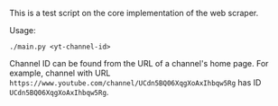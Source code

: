 This is a test script on the core implementation of the web scraper. 

Usage:

```
./main.py <yt-channel-id>
```

Channel ID can be found from the URL of a channel's home page.
For example, channel with URL `https://www.youtube.com/channel/UCdn5BQ06XqgXoAxIhbqw5Rg`
has ID `UCdn5BQ06XqgXoAxIhbqw5Rg`.
